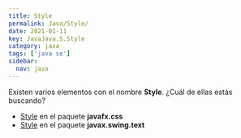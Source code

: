 ```yaml
---
title: Style
permalink: Java/Style/
date: 2021-01-11
key: JavaJava.S.Style
category: java
tags: ['java se']
sidebar: 
  nav: java
---
```


Existen varios elementos con el nombre **Style**. ¿Cuál de ellas estás buscando?
<ul>
<li><a href="/Java/Style-javafx-css/">Style</a> en el paquete <strong>javafx.css</strong></li>
<li><a href="/Java/Style-javax-swing-text/">Style</a> en el paquete <strong>javax.swing.text</strong></li>
<ul>
